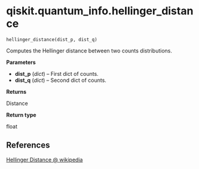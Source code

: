 # qiskit.quantum\_info.hellinger\_distance

<span id="undefined" />

`hellinger_distance(dist_p, dist_q)`

Computes the Hellinger distance between two counts distributions.

**Parameters**

*   **dist\_p** (*dict*) – First dict of counts.
*   **dist\_q** (*dict*) – Second dict of counts.

**Returns**

Distance

**Return type**

float

## References

[Hellinger Distance @ wikipedia](https://en.wikipedia.org/wiki/Hellinger_distance)
